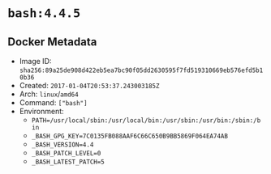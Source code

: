 # `bash:4.4.5`

## Docker Metadata

- Image ID: `sha256:89a25de908d422eb5ea7bc90f05dd2630595f7fd519310669eb576efd5b10b36`
- Created: `2017-01-04T20:53:37.243003185Z`
- Arch: `linux`/`amd64`
- Command: `["bash"]`
- Environment:
  - `PATH=/usr/local/sbin:/usr/local/bin:/usr/sbin:/usr/bin:/sbin:/bin`
  - `_BASH_GPG_KEY=7C0135FB088AAF6C66C650B9BB5869F064EA74AB`
  - `_BASH_VERSION=4.4`
  - `_BASH_PATCH_LEVEL=0`
  - `_BASH_LATEST_PATCH=5`
